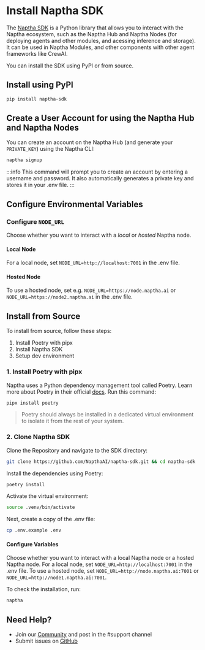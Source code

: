# Install Naptha SDK

The [Naptha SDK](https://github.com/NapthaAI/naptha-sdk) is a Python library that allows you to interact with the Naptha ecosystem, such as the Naptha Hub and Naptha Nodes (for deploying agents and other modules, and acessing inference and storage). It can be used in Naptha Modules, and other components with other agent frameworks like CrewAI. 

You can install the SDK using PyPI or from source.

## Install using PyPI

```bash
pip install naptha-sdk
```

## Create a User Account for using the Naptha Hub and Naptha Nodes

You can create an account on the Naptha Hub (and generate your ```PRIVATE_KEY```) using the Naptha CLI:

```bash
naptha signup
```
:::info
This command will prompt you to create an account by entering a username and password. It also automatically generates a private key and stores it in your .env file.
:::

## Configure Environmental Variables

### Configure ```NODE_URL```
Choose whether you want to interact with a *local* or *hosted* Naptha node.

#### Local Node
For a local node, set ```NODE_URL=http://localhost:7001``` in the .env file.

#### Hosted Node
To use a hosted node, set e.g. ```NODE_URL=https://node.naptha.ai``` or ```NODE_URL=https://node2.naptha.ai``` in the .env file.


## Install from Source

To install from source, follow these steps:

1. Install Poetry with pipx
2. Install Naptha SDK
3. Setup dev environment

### 1. Install Poetry with pipx

Naptha uses a Python dependency management tool called Poetry. Learn more about Poetry in their official [docs](https://python-poetry.org/docs). Run this command:

```bash
pipx install poetry
```

> Poetry should always be installed in a dedicated virtual environment to isolate it from the rest of your system.

### 2. Clone Naptha SDK

Clone the Repository and navigate to the SDK directory:

```bash
git clone https://github.com/NapthaAI/naptha-sdk.git && cd naptha-sdk
```

Install the dependencies using Poetry:

```bash
poetry install
```

Activate the virtual environment:

```bash
source .venv/bin/activate
```

Next, create a copy of the .env file:

```bash
cp .env.example .env
```

#### Configure Variables

Choose whether you want to interact with a local Naptha node or a hosted Naptha node. For a local node, set ```NODE_URL=http://localhost:7001``` in the .env file. To use a hosted node, set ```NODE_URL=http://node.naptha.ai:7001``` or ```NODE_URL=http://node1.naptha.ai:7001```.


To check the installation, run:

```bash
naptha
```

## Need Help?

- Join our [Community](https://naptha.ai/naptha-community) and post in the #support channel
- Submit issues on [GitHub](https://github.com/NapthaAI)

